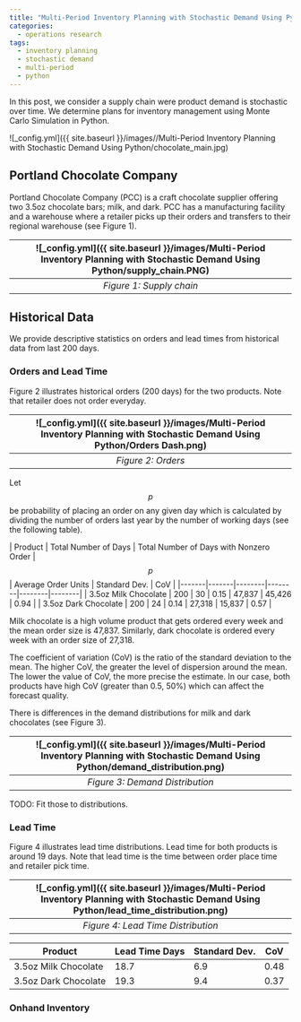 ```yaml
---
title: "Multi-Period Inventory Planning with Stochastic Demand Using Python"
categories:
  - operations research
tags:
  - inventory planning
  - stochastic demand
  - multi-period
  - python
--- 
```


In this post, we consider a supply chain were product demand is stochastic over time. 
We determine plans for inventory management using Monte Carlo Simulation in
Python.
 
![_config.yml]({{ site.baseurl }}/images//Multi-Period Inventory Planning with Stochastic Demand Using Python/chocolate_main.jpg)

## Portland Chocolate Company

Portland Chocolate Company (PCC) is a craft chocolate 
supplier offering two 3.5oz chocolate bars; milk, and dark.
PCC has a manufacturing facility and a warehouse where a retailer picks up 
their orders and
transfers to their regional warehouse (see Figure 1). 

| ![_config.yml]({{ site.baseurl }}/images/Multi-Period Inventory Planning with Stochastic Demand Using Python/supply_chain.PNG) | 
|:--:| 
| *Figure 1: Supply chain* |

## Historical Data

We provide descriptive statistics on orders and lead times 
from historical data from last 200 days.

### Orders and Lead Time

Figure 2 illustrates historical orders (200 days) for
the two products. Note that retailer does not order everyday. 

| ![_config.yml]({{ site.baseurl }}/images/Multi-Period Inventory Planning with Stochastic Demand Using Python/Orders Dash.png) | 
|:--:| 
| *Figure 2: Orders* |

Let $$p$$ be probability of placing an order on any given day which
is calculated by dividing the number of 
orders last year by the number of working days (see the following table).

| Product | Total Number of Days | Total Number of Days with Nonzero Order | $$p$$ | Average Order Units | Standard Dev. | CoV |
|-------|-------|--------|--------|--------|--------|
| 3.5oz Milk Chocolate | 200 | 30 | 0.15 | 47,837 | 45,426 | 0.94 |
| 3.5oz Dark Chocolate | 200 | 24 | 0.14 | 27,318 | 15,837 | 0.57 |

Milk chocolate is a high volume product 
that gets ordered every week and the mean order size is 47,837. 
Similarly, dark chocolate is ordered every week with an order size of 27,318.

The coefficient of variation (CoV) is the ratio of the standard deviation to the mean. 
The higher CoV, 
the greater the level of dispersion around the mean. 
The lower the value of CoV, the more precise the estimate. 
In our case, both products have high CoV (greater than 0.5, 50%)
which can affect the forecast quality.

There is differences in the demand distributions for milk and dark chocolates 
(see Figure 3).

| ![_config.yml]({{ site.baseurl }}/images/Multi-Period Inventory Planning with Stochastic Demand Using Python/demand_distribution.png) | 
|:--:| 
| *Figure 3: Demand Distribution* |

TODO: Fit those to distributions.

### Lead Time

Figure 4 illustrates lead time distributions. 
Lead time for both products is around 19 days. 
Note that lead time is the time between order place time
and retailer pick time.

| ![_config.yml]({{ site.baseurl }}/images/Multi-Period Inventory Planning with Stochastic Demand Using Python/lead_time_distribution.png) | 
|:--:| 
| *Figure 4: Lead Time Distribution* |

| Product | Lead Time Days | Standard Dev. | CoV | 
|-------|-------|-------|-------|
| 3.5oz Milk Chocolate | 18.7 | 6.9 | 0.48 |
| 3.5oz Dark Chocolate | 19.3 | 9.4 | 0.37 |


### Onhand Inventory



